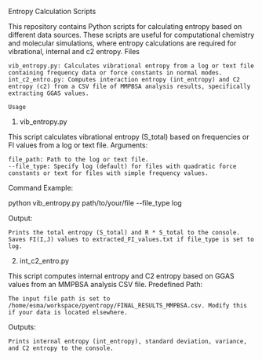 Entropy Calculation Scripts

This repository contains Python scripts for calculating entropy based on different data sources. 
These scripts are useful for computational chemistry and molecular simulations, where entropy calculations are required for vibrational, internal and  c2 entropy.
Files

    vib_entropy.py: Calculates vibrational entropy from a log or text file containing frequency data or force constants in normal modes.
    int_c2_entro.py: Computes interaction entropy (int_entropy) and C2 entropy (c2) from a CSV file of MMPBSA analysis results, specifically extracting GGAS values.

    Usage
1. vib_entropy.py

This script calculates vibrational entropy (S_total) based on frequencies or FI values from a log or text file.
Arguments:

    file_path: Path to the log or text file.
    --file_type: Specify log (default) for files with quadratic force constants or text for files with simple frequency values.

Command Example:

python vib_entropy.py path/to/your/file --file_type log

Output:

    Prints the total entropy (S_total) and R * S_total to the console.
    Saves FI(I,J) values to extracted_FI_values.txt if file_type is set to log.
2. int_c2_entro.py

This script computes internal entropy and C2 entropy based on GGAS values from an MMPBSA analysis CSV file.
Predefined Path:

    The input file path is set to /home/esma/workspace/pyentropy/FINAL_RESULTS_MMPBSA.csv. Modify this if your data is located elsewhere.

Outputs:

    Prints internal entropy (int_entropy), standard deviation, variance, and C2 entropy to the console.
